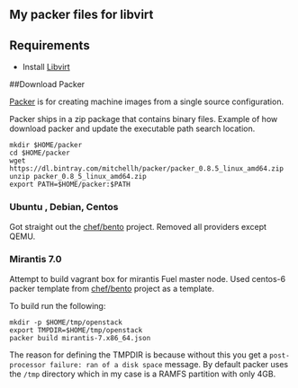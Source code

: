## My packer files for libvirt

## Requirements
* Install [Libvirt](http://libvirt.org)

##Download Packer

[Packer](http://www.packer.io/docs/builders/qemu.html) is for creating machine images from a single source configuration.

Packer ships in a zip package that contains binary files. Example of how
download packer and update the executable path search location.

```
mkdir $HOME/packer
cd $HOME/packer
wget https://dl.bintray.com/mitchellh/packer/packer_0.8.5_linux_amd64.zip
unzip packer_0.8_5_linux_amd64.zip
export PATH=$HOME/packer:$PATH
```


### Ubuntu , Debian, Centos

Got straight out the [chef/bento](http://github.com/chef/bento) project. Removed
all providers except QEMU.

### Mirantis 7.0

Attempt to build vagrant box for mirantis Fuel master node. Used centos-6 packer
template from [chef/bento](http://github.com/chef/bento) project as a template.

To build run the following:
```
mkdir -p $HOME/tmp/openstack
export TMPDIR=$HOME/tmp/openstack
packer build mirantis-7.x86_64.json
```

The reason for defining the TMPDIR is because without this you get a
``post-processor failure: ran of a disk space`` message. By default packer uses
the ``/tmp`` directory which in my case is a RAMFS partition with only 4GB.
